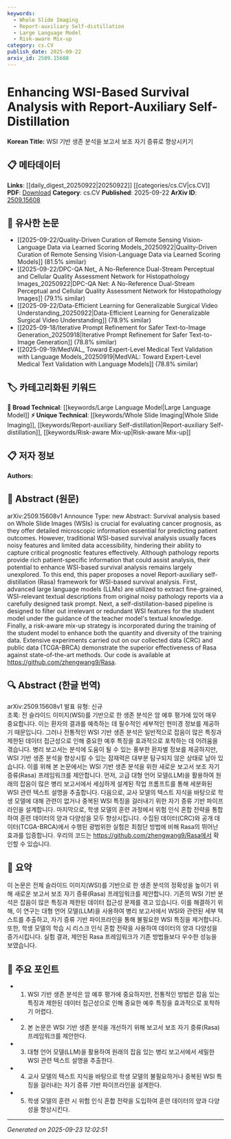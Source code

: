 ```yaml
---
keywords:
  - Whole Slide Imaging
  - Report-auxiliary Self-distillation
  - Large Language Model
  - Risk-aware Mix-up
category: cs.CV
publish_date: 2025-09-22
arxiv_id: 2509.15608
---
```


<!-- KEYWORD_LINKING_METADATA:
{
  "processed_timestamp": "2025-09-23T12:02:51.036594",
  "vocabulary_version": "1.0",
  "selected_keywords": [
    "Whole Slide Imaging",
    "Report-auxiliary Self-distillation",
    "Large Language Model",
    "Risk-aware Mix-up"
  ],
  "rejected_keywords": [],
  "similarity_scores": {
    "Whole Slide Imaging": 0.75,
    "Report-auxiliary Self-distillation": 0.7,
    "Large Language Model": 0.8,
    "Risk-aware Mix-up": 0.65
  },
  "extraction_method": "AI_prompt_based",
  "budget_applied": true,
  "candidates_json": {
    "candidates": [
      {
        "surface": "Whole Slide Images",
        "canonical": "Whole Slide Imaging",
        "aliases": [
          "WSI",
          "Whole Slide Image"
        ],
        "category": "unique_technical",
        "rationale": "Whole Slide Imaging is a critical component in cancer prognosis, offering a unique technical perspective for linking pathology and imaging data.",
        "novelty_score": 0.7,
        "connectivity_score": 0.65,
        "specificity_score": 0.8,
        "link_intent_score": 0.75
      },
      {
        "surface": "Report-auxiliary self-distillation",
        "canonical": "Report-auxiliary Self-distillation",
        "aliases": [
          "Rasa"
        ],
        "category": "unique_technical",
        "rationale": "This novel framework integrates pathology reports with WSI data, enhancing survival analysis, and offers a unique approach to data integration.",
        "novelty_score": 0.8,
        "connectivity_score": 0.6,
        "specificity_score": 0.85,
        "link_intent_score": 0.7
      },
      {
        "surface": "Large Language Models",
        "canonical": "Large Language Model",
        "aliases": [
          "LLM"
        ],
        "category": "broad_technical",
        "rationale": "Large Language Models are pivotal in extracting meaningful information from pathology reports, linking NLP with medical imaging.",
        "novelty_score": 0.5,
        "connectivity_score": 0.9,
        "specificity_score": 0.7,
        "link_intent_score": 0.8
      },
      {
        "surface": "Risk-aware mix-up strategy",
        "canonical": "Risk-aware Mix-up",
        "aliases": [
          "Mix-up Strategy"
        ],
        "category": "unique_technical",
        "rationale": "This strategy enhances model training by increasing data diversity, offering a unique approach to model robustness.",
        "novelty_score": 0.65,
        "connectivity_score": 0.55,
        "specificity_score": 0.75,
        "link_intent_score": 0.65
      }
    ],
    "ban_list_suggestions": [
      "survival analysis",
      "pathology reports",
      "training data"
    ]
  },
  "decisions": [
    {
      "candidate_surface": "Whole Slide Images",
      "resolved_canonical": "Whole Slide Imaging",
      "decision": "linked",
      "scores": {
        "novelty": 0.7,
        "connectivity": 0.65,
        "specificity": 0.8,
        "link_intent": 0.75
      }
    },
    {
      "candidate_surface": "Report-auxiliary self-distillation",
      "resolved_canonical": "Report-auxiliary Self-distillation",
      "decision": "linked",
      "scores": {
        "novelty": 0.8,
        "connectivity": 0.6,
        "specificity": 0.85,
        "link_intent": 0.7
      }
    },
    {
      "candidate_surface": "Large Language Models",
      "resolved_canonical": "Large Language Model",
      "decision": "linked",
      "scores": {
        "novelty": 0.5,
        "connectivity": 0.9,
        "specificity": 0.7,
        "link_intent": 0.8
      }
    },
    {
      "candidate_surface": "Risk-aware mix-up strategy",
      "resolved_canonical": "Risk-aware Mix-up",
      "decision": "linked",
      "scores": {
        "novelty": 0.65,
        "connectivity": 0.55,
        "specificity": 0.75,
        "link_intent": 0.65
      }
    }
  ]
}
-->

# Enhancing WSI-Based Survival Analysis with Report-Auxiliary Self-Distillation

**Korean Title:** WSI 기반 생존 분석을 보고서 보조 자기 증류로 향상시키기

## 📋 메타데이터

**Links**: [[daily_digest_20250922|20250922]] [[categories/cs.CV|cs.CV]]
**PDF**: [Download](https://arxiv.org/pdf/2509.15608.pdf)
**Category**: cs.CV
**Published**: 2025-09-22
**ArXiv ID**: [2509.15608](https://arxiv.org/abs/2509.15608)

## 🔗 유사한 논문
- [[2025-09-22/Quality-Driven Curation of Remote Sensing Vision-Language Data via Learned Scoring Models_20250922|Quality-Driven Curation of Remote Sensing Vision-Language Data via Learned Scoring Models]] (81.5% similar)
- [[2025-09-22/DPC-QA Net_ A No-Reference Dual-Stream Perceptual and Cellular Quality Assessment Network for Histopathology Images_20250922|DPC-QA Net: A No-Reference Dual-Stream Perceptual and Cellular Quality Assessment Network for Histopathology Images]] (79.1% similar)
- [[2025-09-22/Data-Efficient Learning for Generalizable Surgical Video Understanding_20250922|Data-Efficient Learning for Generalizable Surgical Video Understanding]] (78.9% similar)
- [[2025-09-18/Iterative Prompt Refinement for Safer Text-to-Image Generation_20250918|Iterative Prompt Refinement for Safer Text-to-Image Generation]] (78.8% similar)
- [[2025-09-19/MedVAL_ Toward Expert-Level Medical Text Validation with Language Models_20250919|MedVAL: Toward Expert-Level Medical Text Validation with Language Models]] (78.8% similar)

## 🏷️ 카테고리화된 키워드
**🧠 Broad Technical**: [[keywords/Large Language Model|Large Language Model]]
**⚡ Unique Technical**: [[keywords/Whole Slide Imaging|Whole Slide Imaging]], [[keywords/Report-auxiliary Self-distillation|Report-auxiliary Self-distillation]], [[keywords/Risk-aware Mix-up|Risk-aware Mix-up]]

## 📋 저자 정보

**Authors:** 

## 📄 Abstract (원문)

arXiv:2509.15608v1 Announce Type: new 
Abstract: Survival analysis based on Whole Slide Images (WSIs) is crucial for evaluating cancer prognosis, as they offer detailed microscopic information essential for predicting patient outcomes. However, traditional WSI-based survival analysis usually faces noisy features and limited data accessibility, hindering their ability to capture critical prognostic features effectively. Although pathology reports provide rich patient-specific information that could assist analysis, their potential to enhance WSI-based survival analysis remains largely unexplored. To this end, this paper proposes a novel Report-auxiliary self-distillation (Rasa) framework for WSI-based survival analysis. First, advanced large language models (LLMs) are utilized to extract fine-grained, WSI-relevant textual descriptions from original noisy pathology reports via a carefully designed task prompt. Next, a self-distillation-based pipeline is designed to filter out irrelevant or redundant WSI features for the student model under the guidance of the teacher model's textual knowledge. Finally, a risk-aware mix-up strategy is incorporated during the training of the student model to enhance both the quantity and diversity of the training data. Extensive experiments carried out on our collected data (CRC) and public data (TCGA-BRCA) demonstrate the superior effectiveness of Rasa against state-of-the-art methods. Our code is available at https://github.com/zhengwang9/Rasa.

## 🔍 Abstract (한글 번역)

arXiv:2509.15608v1 발표 유형: 신규  
초록: 전 슬라이드 이미지(WSI)를 기반으로 한 생존 분석은 암 예후 평가에 있어 매우 중요합니다. 이는 환자의 결과를 예측하는 데 필수적인 세부적인 현미경 정보를 제공하기 때문입니다. 그러나 전통적인 WSI 기반 생존 분석은 일반적으로 잡음이 많은 특징과 제한된 데이터 접근성으로 인해 중요한 예후 특징을 효과적으로 포착하는 데 어려움을 겪습니다. 병리 보고서는 분석에 도움이 될 수 있는 풍부한 환자별 정보를 제공하지만, WSI 기반 생존 분석을 향상시킬 수 있는 잠재력은 대부분 탐구되지 않은 상태로 남아 있습니다. 이를 위해 본 논문에서는 WSI 기반 생존 분석을 위한 새로운 보고서 보조 자기 증류(Rasa) 프레임워크를 제안합니다. 먼저, 고급 대형 언어 모델(LLM)을 활용하여 원래의 잡음이 많은 병리 보고서에서 세심하게 설계된 작업 프롬프트를 통해 세분화된 WSI 관련 텍스트 설명을 추출합니다. 다음으로, 교사 모델의 텍스트 지식을 바탕으로 학생 모델에 대해 관련이 없거나 중복된 WSI 특징을 걸러내기 위한 자기 증류 기반 파이프라인을 설계합니다. 마지막으로, 학생 모델의 훈련 과정에서 위험 인식 혼합 전략을 통합하여 훈련 데이터의 양과 다양성을 모두 향상시킵니다. 수집된 데이터(CRC)와 공개 데이터(TCGA-BRCA)에서 수행된 광범위한 실험은 최첨단 방법에 비해 Rasa의 뛰어난 효과를 입증합니다. 우리의 코드는 https://github.com/zhengwang9/Rasa에서 확인할 수 있습니다.

## 📝 요약

이 논문은 전체 슬라이드 이미지(WSI)를 기반으로 한 생존 분석의 정확성을 높이기 위해 새로운 보고서 보조 자기 증류(Rasa) 프레임워크를 제안합니다. 기존의 WSI 기반 분석은 잡음이 많은 특징과 제한된 데이터 접근성 문제를 겪고 있습니다. 이를 해결하기 위해, 이 연구는 대형 언어 모델(LLM)을 사용하여 병리 보고서에서 WSI와 관련된 세부 텍스트를 추출하고, 자기 증류 기반 파이프라인을 통해 불필요한 WSI 특징을 제거합니다. 또한, 학생 모델의 학습 시 리스크 인식 혼합 전략을 사용하여 데이터의 양과 다양성을 증가시킵니다. 실험 결과, 제안된 Rasa 프레임워크가 기존 방법들보다 우수한 성능을 보였습니다.

## 🎯 주요 포인트

- 1. WSI 기반 생존 분석은 암 예후 평가에 중요하지만, 전통적인 방법은 잡음 있는 특징과 제한된 데이터 접근성으로 인해 중요한 예후 특징을 효과적으로 포착하기 어렵다.
- 2. 본 논문은 WSI 기반 생존 분석을 개선하기 위해 보고서 보조 자기 증류(Rasa) 프레임워크를 제안한다.
- 3. 대형 언어 모델(LLM)을 활용하여 원래의 잡음 있는 병리 보고서에서 세밀한 WSI 관련 텍스트 설명을 추출한다.
- 4. 교사 모델의 텍스트 지식을 바탕으로 학생 모델의 불필요하거나 중복된 WSI 특징을 걸러내는 자기 증류 기반 파이프라인을 설계한다.
- 5. 학생 모델의 훈련 시 위험 인식 혼합 전략을 도입하여 훈련 데이터의 양과 다양성을 향상시킨다.


---

*Generated on 2025-09-23 12:02:51*